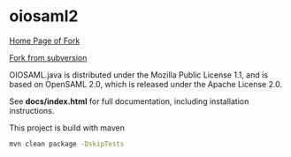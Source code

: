 # oiosaml2

[Home Page of Fork](https://digitaliser.dk/group/42063/resources)


[Fork from subversion](https://svn.softwareborsen.dk/oiosaml.java/oiosaml2/)


OIOSAML.java is distributed under the Mozilla Public License 1.1, and is based on OpenSAML 2.0, which is released under the Apache License 2.0.

See **docs/index.html** for full documentation, including installation instructions.


This project is build with maven

```sh
mvn clean package -DskipTests
```

